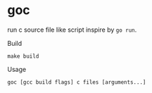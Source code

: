 # goc

run c source file like script inspire by `go run`.


Build

```
make build
```

Usage

```
goc [gcc build flags] c files [arguments...]
```
